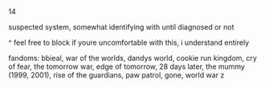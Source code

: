 
14

suspected system, somewhat identifying with until diagnosed or not

^ feel free to block if youre uncomfortable with this, i understand entirely


fandoms: 
bbieal, war of the worlds, dandys world, cookie run kingdom, cry of fear, the tomorrow war, edge of tomorrow, 28 days later, the mummy (1999, 2001), rise of the guardians, paw patrol, gone, world war z
